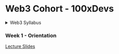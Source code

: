 # Web3 Cohort - 100xDevs
<details>
<summary>Web3 Syllabus</summary>

- Blockchain Basics & Bitcoin Whitepaper
- Public Key Cryptography
- Creating a Web based Wallet
- Solana Jargons, Programming models, Tokens
- Solana Wallet Adapter, Client Side Solana
- Building a Token Launchpad in React
- Authorities, Owners and Accounts on Solana
- DApps, Wallet Adapter and Simple Apps
- Token Launchpad in React
- PDAs
- Decentralized Exchanges, AMMs and Liquidity Pools
- ETH
- ETH Wallet Adapters
- Impermanent Loss, Creating a Liquidity Pool
- LSTs, Making an LST Platform
- Private Key Management, Building a Project
- Solidity Basics
- Solidity Advance
- Payable, CCIs in Eth
- ERC-20 and OpenZeppelin Contracts
- Hardhat, Ganache, Foundry
- Bridges, Building an EVM Bridge
- Building a Bridge
- Client Side ETH
- Upgradability in ETH
- Building a Proxy Staking Contract
- Upgradable Staking Contracts
- Redis, Pubsub and Queues
- End to End ETH app
- Rust Bootcamp 1
- Rust Bootcamp 2
- Rust Bootcamp 3
- Deriving Macros, Serde, Borsh and Lifetimes
- Your First Solana Program
- Solana native contracts in Rust
- Writing JS Client for Smart Contracts

</details>

### Week 1 - Orientation

[Lecture Slides](https://projects.100xdevs.com/tracks/web3-orientation/Web3-Cohort---Orientation-1)
